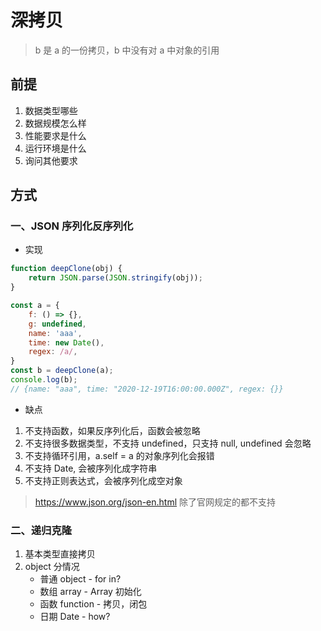 # 深拷贝
> b 是 a 的一份拷贝，b 中没有对 a 中对象的引用

## 前提
1. 数据类型哪些
2. 数据规模怎么样
3. 性能要求是什么
4. 运行环境是什么
5. 询问其他要求

## 方式

### 一、JSON 序列化反序列化
- 实现
```js
function deepClone(obj) {
    return JSON.parse(JSON.stringify(obj));
}

const a = {
    f: () => {},
    g: undefined,
    name: 'aaa',
    time: new Date(),
    regex: /a/,
}
const b = deepClone(a);
console.log(b);
// {name: "aaa", time: "2020-12-19T16:00:00.000Z", regex: {}}
```
- 缺点
1. 不支持函数，如果反序列化后，函数会被忽略
2. 不支持很多数据类型，不支持 undefined，只支持 null, undefined 会忽略
3. 不支持循环引用，a.self = a 的对象序列化会报错
4. 不支持 Date, 会被序列化成字符串
5. 不支持正则表达式，会被序列化成空对象
> https://www.json.org/json-en.html
> 除了官网规定的都不支持

### 二、递归克隆
1. 基本类型直接拷贝
2. object 分情况
    - 普通 object - for in?
    - 数组 array - Array 初始化
    - 函数 function - 拷贝，闭包
    - 日期 Date - how?